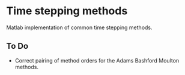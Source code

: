 # Time stepping methods

Matlab implementation of common time stepping methods.

## To Do

- Correct pairing of method orders for the Adams Bashford Moulton methods.
